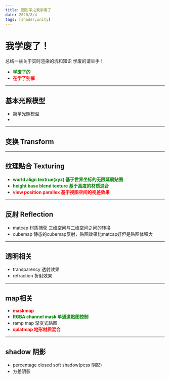 ```yaml
---
title: 图形学之我学废了
date: 2020/8/4
tags: [shader,unity]
---
```

<style type="text/css">
r {color:red; font-weight: 700;}
g {color:green;font-weight: 700;}
</style>

# 我学废了！

总结一些关于实时渲染的坑和知识
学废的请举手！
+ <g>学废了的</g>
+ <r>在学了别催</r>

---
## 基本光照模型
+ 简单光照模型
+ 

---
## 变换 Transform 

---
## 纹理贴合 Texturing 
+ <g>world align textrue(xyz) 基于世界坐标的无限延展贴图</g>
+ <g>height base blend texture 基于高度的材质混合</g>
+ <r>view position parallex 基于视图空间的视差效果</r>
---
## 反射 Reflection 
+ matcap 材质捕获 三维空间与二维空间之间的转换
+ cubemap 静态的cubemap反射，贴图效果比matcap好但是贴图体积大

---
## 透明相关
+ transparency 透射效果
+ refraction 折射效果
---
## map相关
+ <r>maskmap </r>
+ <g>RGBA channel mask 单通道贴图控制</g>
+ ramp map 渐变式贴图
+ <r>splatmap 地形材质混合</r>

---
## shadow 阴影
+ percentage closed soft shadow(pcss 阴影)
+ 方差阴影